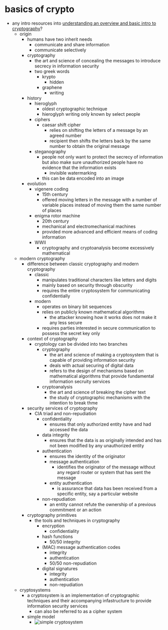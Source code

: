 # basics of crypto

* any intro resources into [understanding an overview and basic intro to cryptography](https://www.tutorialspoint.com/cryptography/index.htm)?
	* origin
		* humans have two inherit needs
			* communicate and share information
			* communicate selectively
		* cryptography
			* the art and science of concealing the messages to introduce secrecy in information security 
			* two greek words
				* krypto
					* hidden
				* graphene
					* writing
		* history
			* hieroglyph
				* oldest cryptographic technique
				* hieroglyph writing only known by select people
			* ciphers
				* caesar shift cipher
					* relies on shifting the letters of a message by an agreed number
					* recipient then shifts the letters back by the same number to obtain the original message
			* steganography
				* people not only want to protect the secrecy of information but also make sure unauthorized people have no evidence that the information exists	
					* invisible watermarking
				* this can be data encoded into an image 
		* evolution
			* vigenere coding
				* 15th century
				* offered moving letters in the message with a number of variable places instead of moving them the same number of places
			* enigma rotor machine
				* 20th century
				* mechanical and electromechanical machines 
				* provided more advanced and efficient means of coding information
			* WWII
				* cryptography and cryptoanalysis become excessively mathematical
	* modern cryptography
		* difference between classic cryptography and modern cryptography
			* classic
				* manipulates traditional characters like letters and digits
				* mainly based on security through obscurity
				* requires the entire cryptosystem for communicating confidentially
			* modern
				* operates on binary bit sequences
				* relies on publicly known mathematical algorithms
					* the attacker knowing how it works does not make it any less secure
				* requires parties interested in secure communication to possess the secret key only
		* context of cryptography
			* cryptology can be divided into two branches
				* cryptography
					* the art and science of making a cryptosystem that is capable of providing information security
					* deals with actual securing of digital data
					* refers to the design of mechanisms based on mathematical algorithms that provide fundamental information secruity services
				* cryptoanalysis
					* the art and science of breaking the cipher text
					* the study of cryptographic mechanisms with the intention to break thme
		* security services of cryptography
			* CIA triad and non-repudiation
				* confidentiality
					* ensures that only authorized entity have and had accessed the data
				* data integrity
					* ensures that the data is as originally intended and has not been modified by any unauthorized entity
				* authentication
					* ensures the identity of the originator
					* message authentication
						* identifies the originator of the message without any regard router or system that has sent the message
					* entity authentication
						* is assurance that data has been received from a specific entity, say a particular website
				* non-repudiation
					* an entity cannot refute the ownership of a previous commitment or an action
		* cryptography primitives
			* the tools and techniques in cryptography
				* encryption
					* confidentiality
				* hash functions
					* 50/50 integrity
				* (MAC) message authentication codes
					* integrity
					* authentication
					* 50/50 non-repudiation
				* digital signatures
					* integrity
					* authentication
					* non-repudiation
	* cryptosystems
		* a cryptosystem is an implementation of cryptographic techniques and their accompanying infastructure to provide information security services
			* can also be referred to as a cipher system
		* simple model
			* ![simple cryptosystem](https://www.tutorialspoint.com/cryptography/images/cryptosystem.jpg "simple cryptosystem")
					
				

















































